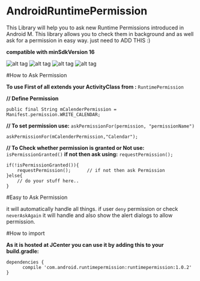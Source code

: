 # AndroidRuntimePermission

This Library will help you to ask new Runtime Permissions introduced in Android M. This library allows you to check them in background and as well ask for a permission in easy way. just need to ADD THIS :)

**compatible with minSdkVersion 16**

![alt tag](http://utm1994.5gbfree.com/githubScreenshots/Screenshot_20160622-181823.jpg)
![alt tag](http://utm1994.5gbfree.com/githubScreenshots/Screenshot_20160622-181840.jpg)
![alt tag](http://utm1994.5gbfree.com/githubScreenshots/Screenshot_20160622-181903.jpg)
![alt tag](http://utm1994.5gbfree.com/githubScreenshots/Screenshot_20160622-181911.jpg)

#How to Ask Permission 

**To use First of all extends your ActivityClass from :** `RuntimePermission`

**// Define Permission**

    public final String mCalenderPermission = Manifest.permission.WRITE_CALENDAR;
  
**// To set permission use:**  `askPermissionFor(permission, "permissionName")`

    askPermissionFor(mCalenderPermission,"Calendar");     
    
**// To Check whether permission is granted or Not use:** `isPermissionGranted()` **if not then ask using:** `requestPermission();`

    if(!isPermissionGranted()){
        requestPermission();      // if not then ask Permission
    }else{
        // do your stuff here..
    }
    

#Easy to Ask Permission

it will automatically handle all things. if user `deny` permission or check `neverAskAgain` it will handle and also show the alert dialogs to allow permission.

#How to import

**As it is hosted at JCenter you can use it by adding this to your build.gradle:**

    dependencies {
          compile 'com.android.runtimepermission:runtimepermission:1.0.2'
    }


